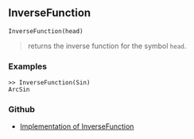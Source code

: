 ## InverseFunction

```
InverseFunction(head)
```

> returns the inverse function for the symbol `head`.
 
### Examples

```
>> InverseFunction(Sin)
ArcSin
```

### Github

* [Implementation of InverseFunction](https://github.com/axkr/symja_android_library/blob/master/symja_android_library/matheclipse-core/src/main/java/org/matheclipse/core/reflection/system/InverseFunction.java#L39) 
